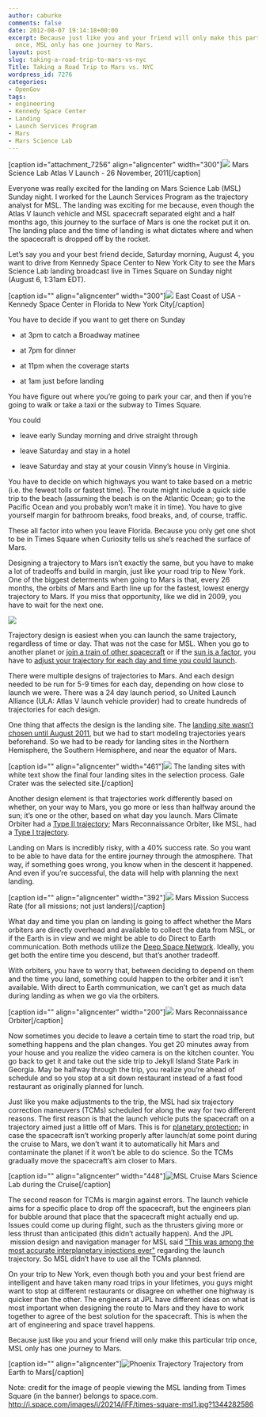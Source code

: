 ```yaml
---
author: caburke
comments: false
date: 2012-08-07 19:14:18+00:00
excerpt: Because just like you and your friend will only make this particular trip
  once, MSL only has one journey to Mars.
layout: post
slug: taking-a-road-trip-to-mars-vs-nyc
Title: Taking a Road Trip to Mars vs. NYC
wordpress_id: 7276
categories:
- OpenGov
tags:
- engineering
- Kennedy Space Center
- Landing
- Launch Services Program
- Mars
- Mars Science Lab
---
```


[caption id="attachment_7256" align="aligncenter" width="300"][![](http://open.nasa.gov/wp-content/uploads/2012/08/606779main_msl20111126b-msl-launch1-300x200.jpg)](http://open.nasa.gov/wp-content/uploads/2012/08/606779main_msl20111126b-msl-launch1.jpg) Mars Science Lab Atlas V Launch - 26 November, 2011[/caption]


Everyone was really excited for the landing on Mars Science Lab (MSL) Sunday night. I worked for the Launch Services Program as the trajectory analyst for MSL. The landing was exciting for me because, even though the Atlas V launch vehicle and MSL spacecraft separated eight and a half months ago, this journey to the surface of Mars is one the rocket put it on. The landing place and the time of landing is what dictates where and when the spacecraft is dropped off by the rocket.




Let’s say you and your best friend decide, Saturday morning, August 4, you want to drive from Kennedy Space Center to New York City to see the Mars Science Lab landing broadcast live in Times Square on Sunday night (August 6, 1:31am EDT).


[caption id="" align="aligncenter" width="300"]![](http://eoimages.gsfc.nasa.gov/images/imagerecords/57000/57821/EastCoast.A2002059.1555.500m.jpg) East Coast of USA - Kennedy Space Center in Florida to New York City[/caption]


You have to decide if you want to get there on Sunday






  * at 3pm to catch a Broadway matinee


  * at 7pm for dinner


  * at 11pm when the coverage starts


  * at 1am just before landing




You have figure out where you’re going to park your car, and then if you’re going to walk or take a taxi or the subway to Times Square.




You could






  * leave early Sunday morning and drive straight through


  * leave Saturday and stay in a hotel


  * leave Saturday and stay at your cousin Vinny’s house in Virginia.




You have to decide on which highways you want to take based on a metric (i.e. the fewest tolls or fastest time). The route might include a quick side trip to the beach (assuming the beach is on the Atlantic Ocean; go to the Pacific Ocean and you probably won’t make it in time). You have to give yourself margin for bathroom breaks, food breaks, and, of course, traffic.




These all factor into when you leave Florida. Because you only get one shot to be in Times Square when Curiosity tells us she’s reached the surface of Mars.




Designing a trajectory to Mars isn’t exactly the same, but you have to make a lot of tradeoffs and build in margin, just like your road trip to New York. One of the biggest determents when going to Mars is that, every 26 months, the orbits of Mars and Earth line up for the fastest, lowest energy trajectory to Mars. If you miss that opportunity, like we did in 2009, you have to wait for the next one.




![](http://mars.jpl.nasa.gov/gallery/slideshows/show01/br_s01-07.jpg)




Trajectory design is easiest when you can launch the same trajectory, regardless of time or day. That was not the case for MSL. When you go to another planet or [join a train of other spacecraft](http://atrain.nasa.gov/) or if the [sun is a factor](http://www.nasa.gov/mission_pages/sdo/main/index.html), you have to [adjust your trajectory for each day and time you could launch](http://www.nasa.gov/centers/kennedy/launchingrockets/launchwindows.html).




There were multiple designs of trajectories to Mars. And each design needed to be run for 5-9 times for each day, depending on how close to launch we were. There was a 24 day launch period, so United Launch Alliance (ULA: Atlas V launch vehicle provider) had to create hundreds of trajectories for each design.




One thing that affects the design is the landing site. The [landing site wasn’t chosen until August 2011](http://msl-scicorner.jpl.nasa.gov/landingsiteselection/), but we had to start modeling trajectories years beforehand. So we had to be ready for landing sites in the Northern Hemisphere, the Southern Hemisphere, and near the equator of Mars.


[caption id="" align="aligncenter" width="461"][![](http://mars.jpl.nasa.gov/msl/news/images/20081124a/MSL_4sites_globe.jpg)](http://mars.jpl.nasa.gov/msl/news/images/20081124a/MSL_4sites_globe.jpg) The landing sites with white text show the final four landing sites in the selection process. Gale Crater was the selected site.[/caption]


Another design element is that trajectories work differently based on whether, on your way to Mars, you go more or less than halfway around the sun; it’s one or the other, based on what day you launch. Mars Climate Orbiter had a [Type II trajectory](http://mars.jpl.nasa.gov/msp98/orbiter/cruise.html); Mars Reconnaissance Orbiter, like MSL, had a [Type I trajectory](http://mars.jpl.nasa.gov/gallery/cruise/images/mro-trajectory.jpg).




Landing on Mars is incredibly risky, with a 40% success rate. So you want to be able to have data for the entire journey through the atmosphere. That way, if something goes wrong, you know when in the descent it happened. And even if you’re successful, the data will help with planning the next landing.


[caption id="" align="aligncenter" width="392"]![](http://mars.jpl.nasa.gov/msl/images/Scoreboard_1488x1080-hpfeat.jpg) Mars Mission Success Rate (for all missions; not just landers)[/caption]


What day and time you plan on landing is going to affect whether the Mars orbiters are directly overhead and available to collect the data from MSL, or if the Earth is in view and we might be able to do Direct to Earth communication. Both methods utilize the [Deep Space Network](http://deepspace.jpl.nasa.gov/dsn/). Ideally, you get both the entire time you descend, but that’s another tradeoff.




With orbiters, you have to worry that, between deciding to depend on them and the time you land, something could happen to the orbiter and it isn’t available. With direct to Earth communication, we can’t get as much data during landing as when we go via the orbiters.


[caption id="" align="aligncenter" width="200"]![](http://marsoweb.nas.nasa.gov/HiRISE/images/MRO_250.jpg) Mars Reconnaissance Orbiter[/caption]


Now sometimes you decide to leave a certain time to start the road trip, but something happens and the plan changes. You get 20 minutes away from your house and you realize the video camera is on the kitchen counter. You go back to get it and take out the side trip to Jekyll Island State Park in Georgia. May be halfway through the trip, you realize you’re ahead of schedule and so you stop at a sit down restaurant instead of a fast food restaurant as originally planned for lunch.




Just like you make adjustments to the trip, the MSL had six trajectory correction maneuvers (TCMs) scheduled for along the way for two different reasons. The first reason is that the launch vehicle puts the spacecraft on a trajectory aimed just a little off of Mars. This is for [planetary protection](http://planetaryprotection.nasa.gov/); in case the spacecraft isn’t working properly after launch/at some point during the cruise to Mars, we don’t want it to automatically hit Mars and contaminate the planet if it won’t be able to do science. So the TCMs gradually move the spacecraft’s aim closer to Mars.


[caption id="" align="aligncenter" width="448"]![MSL Cruise](http://www.jpl.nasa.gov/images/msl/20111213/pia14831-640.jpg) Mars Science Lab during the Cruise[/caption]


The second reason for TCMs is margin against errors. The launch vehicle aims for a specific place to drop off the spacecraft, but the engineers plan for bubble around that place that the spacecraft might actually end up. Issues could come up during flight, such as the thrusters giving more or less thrust than anticipated (this didn’t actually happen). And the JPL  mission design and navigation manager for MSL said ["This was among the most accurate interplanetary injections ever"](http://www.jpl.nasa.gov/news/news.cfm?release=2011-371) regarding the launch trajectory. So MSL didn’t have to use all the TCMs planned.




On your trip to New York, even though both you and your best friend are intelligent and have taken many road trips in your lifetimes, you guys might want to stop at different restaurants or disagree on whether one highway is quicker than the other. The engineers at JPL have different ideas on what is most important when designing the route to Mars and they have to work together to agree of the best solution for the spacecraft. This is when the art of engineering and space travel happens.




Because just like you and your friend will only make this particular trip once, MSL only has one journey to Mars.


[caption id="" align="aligncenter"]![Phoenix Trajectory](http://www.nasa.gov/images/content/229481main_traj-516.jpg) Trajectory from Earth to Mars[/caption]


Note: credit for the image of people viewing the MSL landing from Times Square (in the banner) belongs to space.com. http://i.space.com/images/i/20214/iFF/times-square-msl1.jpg?1344282586



